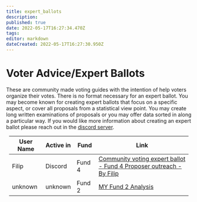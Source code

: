```yaml
---
title: expert_ballots
description: 
published: true
date: 2022-05-17T16:27:34.470Z
tags: 
editor: markdown
dateCreated: 2022-05-17T16:27:30.950Z
---
```


# Voter Advice/Expert Ballots
These are community made voting guides with the intention of help voters organize their votes. There is no format necessary for an expert ballot. You may become known for creating expert ballots that focus on a specific aspect, or cover all proposals from a statistical view point. You may create long written examinations of proposals or you may offer data sorted in along a particular way. If you would like more information about creating an expert ballot please reach out in the [discord server](https://discord.gg/gsG8V7uZPG).  

<div style="margin:0.5rem;">

| User Name | Active in | Fund   | Link                                                     |
| --------- | --------- | ------ | -------------------------------------------------------- |
| Filip    | Discord   | Fund 4 | [Community voting expert ballot - Fund 4 Proposer outreach - By Filip](https://docs.google.com/document/d/1vaWuvPtCUAUiSTiLSV1tYjRc5X8LxnYNfen7jsgGJvc/edit?usp=sharing)|
| unknown    | unknown   | Fund 2 | [MY Fund 2 Analysis](https://docs.google.com/spreadsheets/d/1f3n-3X98WYuXBdPhBW5EmOapaChfUjAWOYgqhuOGfLw/edit#gid=1511145570)|


</div>
